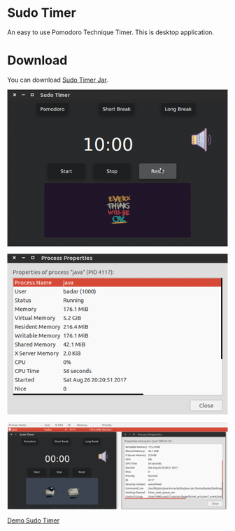 # Sudo Timer
 
An easy to use Pomodoro Technique Timer. This is desktop application. 

# Download
 
You can download [Sudo Timer Jar](/jar/SudoTimerv2.jar).


![Sudo Timer](/gif/SudoTimer.gif) 


![App Properties](/gif/PropertiesUsage.png) 


![System Monitor Memory Usage](/gif/SystemMonitorMemoryUsage.png) 

[Demo Sudo Timer](https://youtu.be/vSZ8ihsFNYs)
